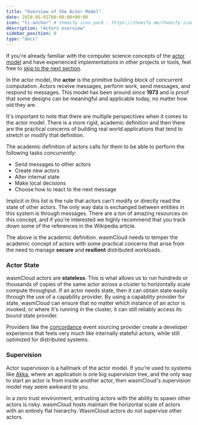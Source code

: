 ```yaml
---
title: "Overview of the Actor Model"
date: 2020-05-01T00:00:00+00:00
icon: "ti-anchor" # themify icon pack : https://themify.me/themify-icons
description: "Actors overview"
sidebar_position: 0
type: "docs"
---
```


If you're already familiar with the computer science concepts of the [actor model](https://en.wikipedia.org/wiki/Actor_model) and have experienced implementations in other projects or tools, feel free to [skip to the next section](./wc_actors).

In the actor model, the **actor** is the primitive building block of concurrent computation. Actors receive messages, perform work, send messages, and respond to messages. This model has been around since **1973** and is proof that some designs can be meaningful and applicable today, no matter how old they are.

It's important to note that there are multiple perspectives when it comes to the actor model. There is a more rigid, academic definition and then there are the practical concerns of building real world applications that tend to stretch or modify that definition.

The academic definition of actors calls for them to be able to perform the following tasks _concurrently_:

* Send messages to other actors
* Create new actors
* Alter internal state
* Make local decisions
* Choose how to react to the next message

Implicit in this list is the rule that actors can't modify or directly read the state of other actors. The only way data is exchanged between entities in this system is through messages. There are a _ton_ of amazing resources on this concept, and if you're interested we highly recommend that you track down some of the references in the Wikipedia article.

The above is the academic definition. wasmCloud needs to temper the academic concept of actors with some practical concerns that arise from the need to manage **secure** and **resilient** distributed workloads.

### Actor State
wasmCloud actors are **stateless**. This is what allows us to run hundreds or thousands of copies of the same actor across a cluster to horizontally scale compute throughput. If an actor needs state, then it can obtain state easily through the use of a capability provider. By using a capability provider for state, wasmCloud can ensure that no matter which instance of an actor is invoked, or where it's running in the cluster, it can still reliably access its bound state provider.

Providers like the [concordance](https://github.com/cosmonic/concordance) event sourcing provider create a developer experience that feels very much like internally stateful actors, while still optimized for distributed systems.

### Supervision
Actor supervision is a hallmark of the actor model. If you're used to systems like [Akka](https://akka.io/), where an application is one big supervision tree, and the only way to start an actor is from inside another actor, then wasmCloud's supervision model may seem awkward to you.

In a zero trust environment, entrusting actors with the ability to spawn other actors is risky. wasmCloud hosts maintain the horizontal scale of actors with an entirely flat hierarchy. WasmCloud actors do not supervise other actors.
